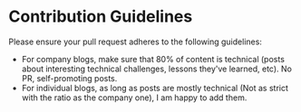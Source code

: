 # Contribution Guidelines

Please ensure your pull request adheres to the following guidelines:

- For company blogs, make sure that 80% of content is technical (posts about interesting technical challenges, lessons they've learned, etc). No PR, self-promoting posts. 
- For individual blogs, as long as posts are mostly technical (Not as strict with the ratio as the company one), I am happy to add them.
